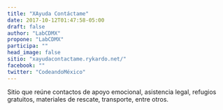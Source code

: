 ```yaml
---
title: "XAyuda Contáctame"
date: 2017-10-12T01:47:58-05:00
draft: false
author: "LabCDMX"
propone: "LabCDMX"
participa: ""
head_image: false
sitio: "xayudacontactame.rykardo.net/"
facebook: ""
twitter: "CodeandoMéxico"
---
```

Sitio que reúne contactos de apoyo emocional, asistencia legal, refugios gratuitos, materiales de rescate, transporte, entre otros.  
